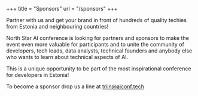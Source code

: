 +++
title = "Sponsors"
url = "/sponsors"
+++

Partner with us and get your brand in front of hundreds of quality techies from Estonia and neighbouring countries!

North Star AI conference is looking for partners and sponsors to make the event even more valuable for participants and to unite the community of developers, tech leads, data analysts, technical founders and anybody else who wants to learn about technical aspects of AI.

This is a unique opportunity to be part of the most inspirational conference for developers in Estonia!

To become a sponsor drop us a line at triin@aiconf.tech
